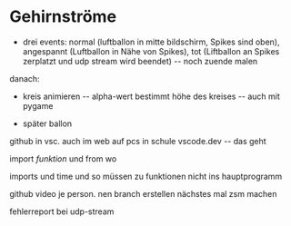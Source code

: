 # Gehirnströme

- drei events: normal (luftballon in mitte bildschirm, Spikes sind oben), angespannt (Luftballon in Nähe von Spikes), tot 
   (Liftballon an Spikes zerplatzt und udp stream wird beendet) -- noch zuende malen



danach:

- kreis animieren -- alpha-wert bestimmt höhe des kreises -- auch mit pygame

- später ballon


github in vsc. auch im web auf pcs in schule vscode.dev -- das geht


import *funktion* und from wo

imports und time und so müssen zu funktionen nicht ins hauptprogramm

github video je person. nen branch erstellen nächstes mal zsm machen

fehlerreport bei udp-stream

